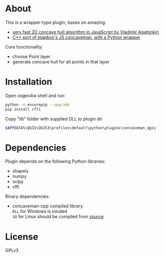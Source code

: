 # About

This is a wrapper-type plugin, bases on amazing:
- [very fast 2D concave hull algorithm in JavaScript by Vladimir Agafonkin](https://github.com/mapbox/concaveman)
- [C++ port of mapbox's JS concaveman, with a Python wrapper](https://github.com/sadaszewski/concaveman-cpp)

Core functionality:
- choose Point layer
- generate concave hull for all points in that layer

# Installation

Open osgeo4w shell and run:

```bash
python -m ensurepip --upgrade
pip install cffi
```

Copy "lib" folder with supplied DLL to plugin dir
```bash
$APPDATA%\QGIS\QGIS3\profiles\default\python\plugins\concaveman_qgis
```

# Dependencies

Plugin depends on the following Python libraries:
- shapely
- numpy
- scipy
- cffi

Binary dependencies:
- concaveman-cpp compiled library  
  `DLL` for Windows is inluded  
	`SO` for Linux should be compiled from [source](https://github.com/sadaszewski/concaveman-cpp)

# License

GPLv3